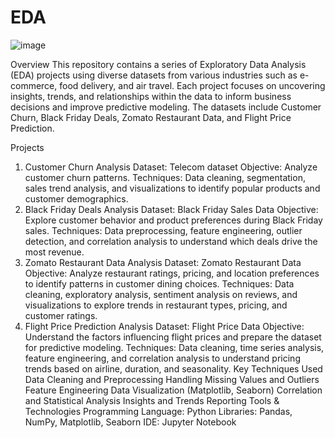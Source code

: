 # EDA
![image](https://github.com/user-attachments/assets/2b577814-fc5b-487d-ab84-04d8d2511f01)

Overview
This repository contains a series of Exploratory Data Analysis (EDA) projects using diverse datasets from various industries such as e-commerce, food delivery, and air travel. Each project focuses on uncovering insights, trends, and relationships within the data to inform business decisions and improve predictive modeling. The datasets include Customer Churn, Black Friday Deals, Zomato Restaurant Data, and Flight Price Prediction.

Projects
1. Customer Churn Analysis 
Dataset: Telecom dataset 
Objective: Analyze customer churn patterns.
Techniques: Data cleaning, segmentation, sales trend analysis, and visualizations to identify popular products and customer demographics.
2. Black Friday Deals Analysis
Dataset: Black Friday Sales Data
Objective: Explore customer behavior and product preferences during Black Friday sales.
Techniques: Data preprocessing, feature engineering, outlier detection, and correlation analysis to understand which deals drive the most revenue.
3. Zomato Restaurant Data Analysis
Dataset: Zomato Restaurant Data
Objective: Analyze restaurant ratings, pricing, and location preferences to identify patterns in customer dining choices.
Techniques: Data cleaning, exploratory analysis, sentiment analysis on reviews, and visualizations to explore trends in restaurant types, pricing, and customer ratings.
4. Flight Price Prediction Analysis
Dataset: Flight Price Data
Objective: Understand the factors influencing flight prices and prepare the dataset for predictive modeling.
Techniques: Data cleaning, time series analysis, feature engineering, and correlation analysis to understand pricing trends based on airline, duration, and seasonality.
Key Techniques Used
Data Cleaning and Preprocessing
Handling Missing Values and Outliers
Feature Engineering
Data Visualization (Matplotlib, Seaborn)
Correlation and Statistical Analysis
Insights and Trends Reporting
Tools & Technologies
Programming Language: Python
Libraries: Pandas, NumPy, Matplotlib, Seaborn
IDE: Jupyter Notebook
